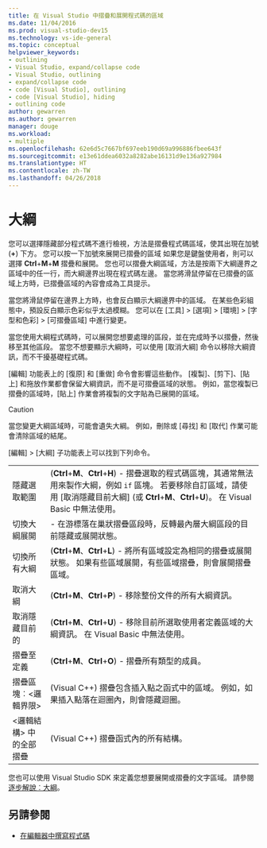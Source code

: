 ```yaml
---
title: 在 Visual Studio 中摺疊和展開程式碼的區域
ms.date: 11/04/2016
ms.prod: visual-studio-dev15
ms.technology: vs-ide-general
ms.topic: conceptual
helpviewer_keywords:
- outlining
- Visual Studio, expand/collapse code
- Visual Studio, outlining
- expand/collapse code
- code [Visual Studio], outlining
- code [Visual Studio], hiding
- outlining code
author: gewarren
ms.author: gewarren
manager: douge
ms.workload:
- multiple
ms.openlocfilehash: 62e6d5c7667bf697eeb190d69a996886fbee643f
ms.sourcegitcommit: e13e61ddea6032a8282abe16131d9e136a927984
ms.translationtype: HT
ms.contentlocale: zh-TW
ms.lasthandoff: 04/26/2018
---
```

# <a name="outlining"></a>大綱

您可以選擇隱藏部分程式碼不進行檢視，方法是摺疊程式碼區域，使其出現在加號 (**+**) 下方。 您可以按一下加號來展開已摺疊的區域 如果您是鍵盤使用者，則可以選擇 **Ctrl**+**M**+**M** 摺疊和展開。 您也可以摺疊大綱區域，方法是按兩下大綱邊界之區域中的任一行，而大綱邊界出現在程式碼左邊。 當您將滑鼠停留在已摺疊的區域上方時，已摺疊區域的內容會成為工具提示。

當您將滑鼠停留在邊界上方時，也會反白顯示大綱邊界中的區域。 在某些色彩組態中，預設反白顯示色彩似乎太過模糊。 您可以在 [工具] > [選項] > [環境] > [字型和色彩] > [可摺疊區域] 中進行變更。

當您使用大綱程式碼時，可以展開您想要處理的區段，並在完成時予以摺疊，然後移至其他區段。 當您不想要顯示大綱時，可以使用 [取消大綱] 命令以移除大綱資訊，而不干擾基礎程式碼。

[編輯] 功能表上的 [復原] 和 [重做] 命令會影響這些動作。 [複製]、[剪下]、[貼上] 和拖放作業都會保留大綱資訊，而不是可摺疊區域的狀態。 例如，當您複製已摺疊的區域時，[貼上] 作業會將複製的文字貼為已展開的區域。

> [!CAUTION]
> 當您變更大綱區域時，可能會遺失大綱。 例如，刪除或 [尋找] 和 [取代] 作業可能會清除區域的結尾。

[編輯] > [大綱] 子功能表上可以找到下列命令。

|||
|-|-|
|隱藏選取範圍|(**Ctrl**+**M**、**Ctrl**+**H**) - 摺疊選取的程式碼區塊，其通常無法用來製作大綱，例如 `if` 區塊。 若要移除自訂區域，請使用 [取消隱藏目前大綱] (或 **Ctrl**+**M**、**Ctrl**+**U**)。 在 Visual Basic 中無法使用。|
|切換大綱展開|- 在游標落在巢狀摺疊區段時，反轉最內層大綱區段的目前隱藏或展開狀態。|
|切換所有大綱|(**Ctrl**+**M**、**Ctrl**+**L**) - 將所有區域設定為相同的摺疊或展開狀態。 如果有些區域展開，有些區域摺疊，則會展開摺疊區域。|
|取消大綱|(**Ctrl**+**M**、**Ctrl**+**P**) - 移除整份文件的所有大綱資訊。|
|取消隱藏目前的|(**Ctrl**+**M**、**Ctrl**+**U**) - 移除目前所選取使用者定義區域的大綱資訊。 在 Visual Basic 中無法使用。|
|摺疊至定義|(**Ctrl**+**M**、**Ctrl**+**O**) - 摺疊所有類型的成員。|
|摺疊區塊︰\<邏輯界限>|(Visual C++) 摺疊包含插入點之函式中的區域。 例如，如果插入點落在迴圈內，則會隱藏迴圈。|
|\<邏輯結構> 中的全部摺疊|(Visual C++) 摺疊函式內的所有結構。|

您也可以使用 Visual Studio SDK 來定義您想要展開或摺疊的文字區域。 請參閱[逐步解說︰大綱](../extensibility/walkthrough-outlining.md)。

## <a name="see-also"></a>另請參閱

- [在編輯器中撰寫程式碼](../ide/writing-code-in-the-code-and-text-editor.md)
